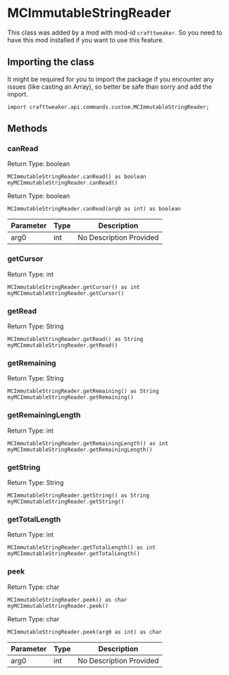 # MCImmutableStringReader

This class was added by a mod with mod-id `crafttweaker`. So you need to have this mod installed if you want to use this feature.

## Importing the class

It might be required for you to import the package if you encounter any issues (like casting an Array), so better be safe than sorry and add the import.
```zenscript
import crafttweaker.api.commands.custom.MCImmutableStringReader;
```


## Methods

### canRead

Return Type: boolean

```zenscript
MCImmutableStringReader.canRead() as boolean
myMCImmutableStringReader.canRead()
```
Return Type: boolean

```zenscript
MCImmutableStringReader.canRead(arg0 as int) as boolean
```
| Parameter | Type | Description |
|-----------|------|-------------|
| arg0 | int | No Description Provided |
### getCursor

Return Type: int

```zenscript
MCImmutableStringReader.getCursor() as int
myMCImmutableStringReader.getCursor()
```
### getRead

Return Type: String

```zenscript
MCImmutableStringReader.getRead() as String
myMCImmutableStringReader.getRead()
```
### getRemaining

Return Type: String

```zenscript
MCImmutableStringReader.getRemaining() as String
myMCImmutableStringReader.getRemaining()
```
### getRemainingLength

Return Type: int

```zenscript
MCImmutableStringReader.getRemainingLength() as int
myMCImmutableStringReader.getRemainingLength()
```
### getString

Return Type: String

```zenscript
MCImmutableStringReader.getString() as String
myMCImmutableStringReader.getString()
```
### getTotalLength

Return Type: int

```zenscript
MCImmutableStringReader.getTotalLength() as int
myMCImmutableStringReader.getTotalLength()
```
### peek

Return Type: char

```zenscript
MCImmutableStringReader.peek() as char
myMCImmutableStringReader.peek()
```
Return Type: char

```zenscript
MCImmutableStringReader.peek(arg0 as int) as char
```
| Parameter | Type | Description |
|-----------|------|-------------|
| arg0 | int | No Description Provided |

